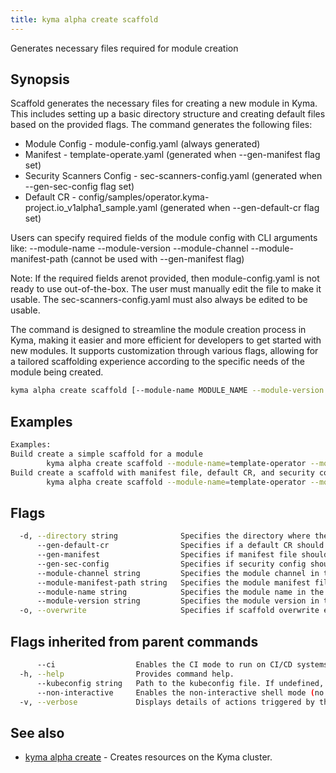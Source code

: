```yaml
---
title: kyma alpha create scaffold
---
```


Generates necessary files required for module creation

## Synopsis

Scaffold generates the necessary files for creating a new module in Kyma. This includes setting up 
a basic directory structure and creating default files based on the provided flags.
The command generates the following files:
 - Module Config - module-config.yaml (always generated)
 - Manifest - template-operate.yaml (generated when --gen-manifest flag set)
 - Security Scanners Config - sec-scanners-config.yaml (generated when --gen-sec-config flag set)
 - Default CR - config/samples/operator.kyma-project.io_v1alpha1_sample.yaml (generated when --gen-default-cr flag set)

Users can specify required fields of the module config with CLI arguments like:
--module-name
--module-version
--module-channel
--module-manifest-path (cannot be used with --gen-manifest flag)

Note: If the required fields arenot provided, then module-config.yaml is not ready to use out-of-the-box. The user must manually edit the file to make it usable.
The sec-scanners-config.yaml must also always be edited to be usable.

The command is designed to streamline the module creation process in Kyma, making it easier and more 
efficient for developers to get started with new modules. It supports customization through various flags, 
allowing for a tailored scaffolding experience according to the specific needs of the module being created.

```bash
kyma alpha create scaffold [--module-name MODULE_NAME --module-version MODULE_VERSION --module-channel CHANNEL --module-manifest] [--directory MODULE_DIRECTORY] [flags]
```

## Examples

```bash
Examples:
Build create a simple scaffold for a module
		kyma alpha create scaffold --module-name=template-operator --module-version=1.0.0 --module-channel=regular --module-manifest-path=./template-operator.yaml
Build create a scaffold with manifest file, default CR, and security config for a module
		kyma alpha create scaffold --module-name=template-operator --module-version=1.0.0 --module-channel=regular --gen-manifest --gen-sec-config --gen-default-cr

```

## Flags

```bash
  -d, --directory string              Specifies the directory where the scaffolding shall be generated (default "./")
      --gen-default-cr                Specifies if a default CR should be generated
      --gen-manifest                  Specifies if manifest file should be generated
      --gen-sec-config                Specifies if security config should be generated
      --module-channel string         Specifies the module channel in the generated module config file
      --module-manifest-path string   Specifies the module manifest filepath in the generated module config file
      --module-name string            Specifies the module name in the generated module config file
      --module-version string         Specifies the module version in the generated module config file
  -o, --overwrite                     Specifies if scaffold overwrite existing files
```

## Flags inherited from parent commands

```bash
      --ci                  Enables the CI mode to run on CI/CD systems. It avoids any user interaction (such as no dialog prompts) and ensures that logs are formatted properly in log files (such as no spinners for CLI steps).
  -h, --help                Provides command help.
      --kubeconfig string   Path to the kubeconfig file. If undefined, Kyma CLI uses the KUBECONFIG environment variable, or falls back "/$HOME/.kube/config".
      --non-interactive     Enables the non-interactive shell mode (no colorized output, no spinner).
  -v, --verbose             Displays details of actions triggered by the command.
```

## See also

* [kyma alpha create](kyma_alpha_create.md)	 - Creates resources on the Kyma cluster.

